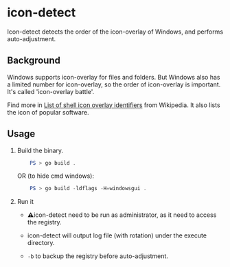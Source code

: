 # icon-detect

Icon-detect detects the order of the icon-overlay of Windows, and performs auto-adjustment.

## Background

Windows supports icon-overlay for files and folders. But Windows also has a  limited number for icon-overlay, so the order of icon-overlay is important. It's called 'icon-overlay battle'.

Find more in [List of shell icon overlay identifiers](https://en.wikipedia.org/wiki/List_of_shell_icon_overlay_identifiers) from Wikipedia. It also lists the icon of popular software.

## Usage

1. Build the binary.

    ```powershell
        PS > go build .
    ```

    OR (to hide cmd windows):

    ```powershell
        PS > go build -ldflags -H=windowsgui .
    ```

2. Run it

    - ⚠️icon-detect need to be run as administrator, as it need to access the registry.

    - icon-detect will output log file (with rotation) under the execute directory.

    - `-b` to backup the registry before auto-adjustment.
